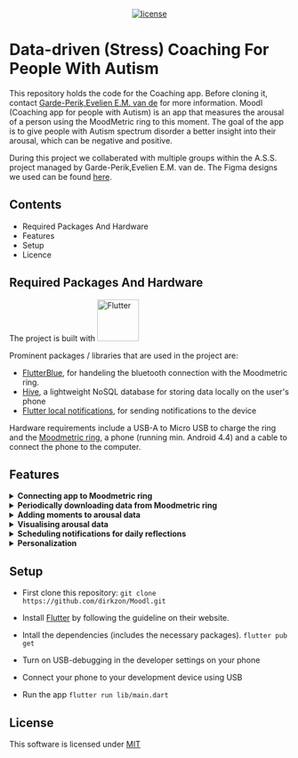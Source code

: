 <div align="center">

[![license](https://img.shields.io/badge/license-MIT-green)](LICENSE)
</div>

# Data-driven (Stress) Coaching For People With Autism

This repository holds the code for the Coaching app. Before cloning it, contact [Garde-Perik,Evelien E.M. van de](mailto:e.vandegarde@fontys.nl) for more information. Moodl (Coaching app for people with Autism) is an app that measures the arousal of a person using the MoodMetric ring to this moment. The goal of the app is to give people with Autism spectrum disorder a better insight into their arousal, which can be negative and positive. 

During this project we collaberated with multiple groups within the A.S.S. project managed by Garde-Perik,Evelien E.M. van de. The Figma designs we used can be found [here](https://www.figma.com/proto/JiXk734r2YPBCTL1gH2DWt/S6-Designs?node-id=108%3A2953&scaling=scale-down&page-id=111%3A1154&starting-point-node-id=108%3A2953).

## Contents 
- Required Packages And Hardware
- Features
- Setup
- Licence

## Required Packages And Hardware
The project is built with <a href="https://flutter.dev/"><img src="https://storage.googleapis.com/cms-storage-bucket/ec64036b4eacc9f3fd73.svg" alt="Flutter" width="75"/> </a> 

Prominent packages / libraries that are used in the project are:
* [FlutterBlue](https://pub.dev/packages/flutter_blue), for handeling the bluetooth connection with the Moodmetric ring.
* [Hive](https://pub.dev/packages/hive), a lightweight NoSQL database for storing data locally on the user's phone
* [Flutter local notifications](https://pub.dev/packages/flutter_local_notifications), for sending notifications to the device

Hardware requirements include a USB-A to Micro USB to charge the ring and the [Moodmetric ring](https://moodmetric.com/services/moodmetric-smart-ring/), a phone (running min. Android 4.4) and a cable to connect the phone to the computer.

## Features
<details>
<summary>
<strong> Connecting app to Moodmetric ring </strong>
</summary>
The user is able to connect the ring to the app via Bluetooth. The app is able to store previously linked devices and automatically connect to these on startup.

{picture of Bluetooth settings page}
</details>

<details>
<summary>
<strong> Periodically downloading data from Moodmetric ring</strong>
</summary>
The Moodmetric data is downloaded from the ring with a set time interval. By default this happens every 15 minutes, but the interval can be modified in the code.
</details>

<details>
<summary>
<strong> Adding moments to arousal data</strong>
</summary>
From both the home and the journal screen, the user can create a 'moment' which consists of a name, a location, a start and an end time. The user is advised to keep track of their daily activities by frequently adding moments. In a moment the user can also fill in the Self Assessment Manikin (SAM) to describe their feelings and there is also another free text field for further notes.

{pictures of the form}

When a moment is saved, the app also checks the average, peak and low Moodmetric level in the timeframe specified in the moment. These values are displayed on the details page of the specific moment. On this page the moment can also be edited or deleted.

{picture of the details page}
</details>

<details>
<summary>
<strong> Visualising arousal data</strong>
</summary>
On the home screen of the app, the arousal data collected from the Moodmetric ring of the current day is displayed in a graph. In the journal screen you can also look back at the same graph for other days, but also weeks and months.

{pictures of home and journal pages}
</details>


<details>
<summary>
<strong> Scheduling notifications for daily reflections</strong>
</summary>
We would like to give the user the option to relect on their day. To do this the app can send a notification to the user on a specific time. This notification will direct the user to a page which will give them thier arousal data and moments on that specific day

{picture of notification}

Of course the user will be able to set the reflection time to thier liking or turn off the notification completely.
{picture of notification settings page}
</details>


<details>
<summary>
<strong> Personalization</strong>
</summary>
The app also provides the user with a handful of customization options. The user can switch the app to dark mode for a better personal experience, but we also recommend the user to tell us their name and birthday so that Moodl can call them by their name and congratulate them on their birthday.
{picture of profile page}
</details>



## Setup
- First clone this repository:
`git clone https://github.com/dirkzon/Moodl.git`

- Install [Flutter](https://docs.flutter.dev/get-started/install) by following the guideline on their website.

- Intall the dependencies (includes the necessary packages).
`flutter pub get`

- Turn on USB-debugging in the developer settings on your phone 

- Connect your phone to your development device using USB

- Run the app
`flutter run lib/main.dart`

## License

This software is licensed under [MIT](LICENSE)